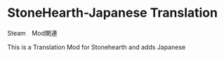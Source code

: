 # StoneHearth-Japanese Translation
Steam　Mod関連

This is a Translation Mod for Stonehearth and adds Japanese
